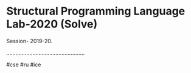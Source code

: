 # Structural Programming Language Lab-2020 (Solve)
Session- 2019-20.

...................................................

#cse
#ru
#ice
